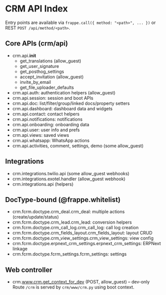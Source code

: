 # CRM API Index

Entry points are available via `frappe.call({ method: "<path>", ... })` or REST `POST /api/method/<path>`.

## Core APIs (crm/api)
- crm.api.__init__
  - get_translations (allow_guest)
  - get_user_signature
  - get_posthog_settings
  - accept_invitation (allow_guest)
  - invite_by_email
  - get_file_uploader_defaults
- crm.api.auth: authentication helpers (allow_guest)
- crm.api.session: session and boot APIs
- crm.api.doc: list/filter/group/linked docs/property setters
- crm.api.dashboard: dashboard data and widgets
- crm.api.contact: contact helpers
- crm.api.notifications: notifications
- crm.api.onboarding: onboarding data
- crm.api.user: user info and prefs
- crm.api.views: saved views
- crm.api.whatsapp: WhatsApp actions
- crm.api.activities, comment, settings, demo (some allow_guest)

## Integrations
- crm.integrations.twilio.api (some allow_guest webhooks)
- crm.integrations.exotel.handler (allow_guest webhook)
- crm.integrations.api (helpers)

## DocType-bound (@frappe.whitelist)
- crm.fcrm.doctype.crm_deal.crm_deal: multiple actions (create/update/status)
- crm.fcrm.doctype.crm_lead.crm_lead: conversion helpers
- crm.fcrm.doctype.crm_call_log.crm_call_log: call log creation
- crm.fcrm.doctype.crm_fields_layout.crm_fields_layout: layout CRUD
- crm.fcrm.doctype.crm_view_settings.crm_view_settings: view config
- crm.fcrm.doctype.erpnext_crm_settings.erpnext_crm_settings: ERPNext linkage
- crm.fcrm.doctype.fcrm_settings.fcrm_settings: settings

## Web controller
- crm.www.crm.get_context_for_dev (POST, allow_guest) – dev-only
  Route `/crm` is served by `crm/www/crm.py` using boot context.
